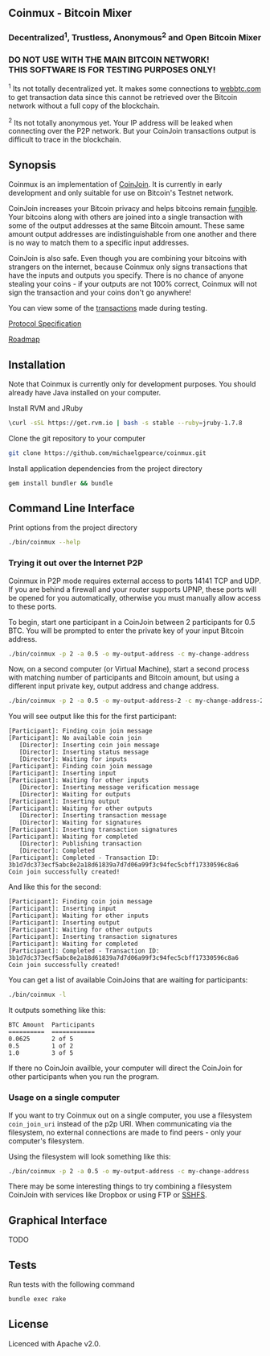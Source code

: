 ## Coinmux - Bitcoin Mixer

### Decentralized<sup>1</sup>, Trustless, Anonymous<sup>2</sup> and Open Bitcoin Mixer

### DO NOT USE WITH THE MAIN BITCOIN NETWORK!<br>THIS SOFTWARE IS FOR TESTING PURPOSES ONLY!

<sup>1</sup> Its not totally decentralized yet. It makes some connections to [webbtc.com](http://webbtc.com) to get transaction data since this cannot be retrieved over the Bitcoin network without a full copy of the blockchain.

<sup>2</sup> Its not totally anonymous yet. Your IP address will be leaked when connecting over the P2P network. But your CoinJoin transactions output is difficult to trace in the blockchain.

## Synopsis

Coinmux is an implementation of [CoinJoin](https://bitcointalk.org/index.php?topic=279249).
It is currently in early development and only suitable for use on Bitcoin's Testnet network.

CoinJoin increases your Bitcoin privacy and helps bitcoins remain [fungible](http://en.wikipedia.org/wiki/Fungibility). Your bitcoins along with others are joined into a single transaction with some of the output addresses at the same Bitcoin amount. These same amount output addresses are indistinguishable from one another and there is no way to match them to a specific input addresses.

CoinJoin is also safe. Even though you are combining your bitcoins with strangers on the internet, because Coinmux only signs transactions that have the inputs and outputs you specify. There is no chance of anyone stealing your coins - if your outputs are not 100% correct, Coinmux will not sign the transaction and your coins don't go anywhere!

You can view some of the [transactions](http://test.webbtc.com/address/mjfCi3t1jBsizt9MKtNDxpn3qdd73CRyhQ) made during testing.

[Protocol Specification](docs/spec.md)

[Roadmap](docs/roadmap.md)


## Installation

Note that Coinmux is currently only for development purposes.  You should already have Java installed on your computer.

Install RVM and JRuby
```bash
\curl -sSL https://get.rvm.io | bash -s stable --ruby=jruby-1.7.8
```

Clone the git repository to your computer
```bash
git clone https://github.com/michaelgpearce/coinmux.git
```

Install application dependencies from the project directory
```bash
gem install bundler && bundle
```


## Command Line Interface

Print options from the project directory
```bash
./bin/coinmux --help
```

### Trying it out over the Internet P2P

Coinmux in P2P mode requires external access to ports 14141 TCP and UDP. If you are behind a firewall and your router supports UPNP, these ports will be opened for you automatically, otherwise you must manually allow access to these ports.

To begin, start one participant in a CoinJoin between 2 participants for 0.5 BTC. You will be prompted to enter the private key of your input Bitcoin address.
```bash
./bin/coinmux -p 2 -a 0.5 -o my-output-address -c my-change-address
```

Now, on a second computer (or Virtual Machine), start a second process with matching number of participants and Bitcoin amount, but using a different input private key, output address and change address.
```bash
./bin/coinmux -p 2 -a 0.5 -o my-output-address-2 -c my-change-address-2
```

You will see output like this for the first participant:
```
[Participant]: Finding coin join message
[Participant]: No available coin join
   [Director]: Inserting coin join message
   [Director]: Inserting status message
   [Director]: Waiting for inputs
[Participant]: Finding coin join message
[Participant]: Inserting input
[Participant]: Waiting for other inputs
   [Director]: Inserting message verification message
   [Director]: Waiting for outputs
[Participant]: Inserting output
[Participant]: Waiting for other outputs
   [Director]: Inserting transaction message
   [Director]: Waiting for signatures
[Participant]: Inserting transaction signatures
[Participant]: Waiting for completed
   [Director]: Publishing transaction
   [Director]: Completed
[Participant]: Completed - Transaction ID: 3b1d7dc373ecf5abc8e2a18d61839a7d7d06a99f3c94fec5cbff17330596c8a6
Coin join successfully created!
```

And like this for the second:
```
[Participant]: Finding coin join message
[Participant]: Inserting input
[Participant]: Waiting for other inputs
[Participant]: Inserting output
[Participant]: Waiting for other outputs
[Participant]: Inserting transaction signatures
[Participant]: Waiting for completed
[Participant]: Completed - Transaction ID: 3b1d7dc373ecf5abc8e2a18d61839a7d7d06a99f3c94fec5cbff17330596c8a6
Coin join successfully created!
```

You can get a list of available CoinJoins that are waiting for participants:
```bash
./bin/coinmux -l
```

It outputs something like this:
```
BTC Amount  Participants
==========  ============
0.0625      2 of 5      
0.5         1 of 2      
1.0         3 of 5      
```

If there no CoinJoin availble, your computer will direct the CoinJoin for other participants when you run the program.


### Usage on a single computer

If you want to try Coinmux out on a single computer, you use a filesystem ```coin_join_uri``` instead of the p2p URI. When communicating via the filesystem, no external connections are made to find peers - only your computer's filesystem.

Using the filesystem will look something like this:
```bash
./bin/coinmux -p 2 -a 0.5 -o my-output-address -c my-change-address
```

There may be some interesting things to try combining a filesystem CoinJoin with services like Dropbox or using FTP or [SSHFS](http://fuse.sourceforge.net/sshfs.html).


## Graphical Interface

TODO


## Tests

Run tests with the following command

```bash
bundle exec rake
```


## License

Licenced with Apache v2.0.
